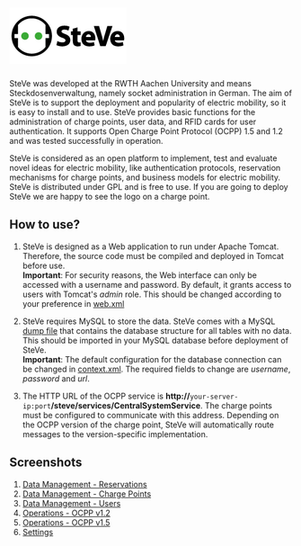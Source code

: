 ![SteVe](src/main/webapp/logo.png)
=====

SteVe was developed at the RWTH Aachen University and means Steckdosenverwaltung, namely socket administration in German. The aim of SteVe is to support the deployment and popularity of electric mobility, so it is easy to install and to use. SteVe provides basic functions for the administration of charge points, user data, and RFID cards for user authentication. It supports Open Charge Point Protocol (OCPP) 1.5 and 1.2 and was tested successfully in operation.

SteVe is considered as an open platform to implement, test and evaluate novel ideas for electric mobility, like authentication protocols, reservation mechanisms for charge points, and business models for electric mobility. SteVe is distributed under GPL and is free to use. If you are going to deploy SteVe we are happy to see the logo on a charge point.

How to use?
-----

1. SteVe is designed as a Web application to run under Apache Tomcat. Therefore, the source code must be compiled and deployed in Tomcat before use.  
**Important**: For security reasons, the Web interface can only be accessed with a username and password. By default, it grants access to users with Tomcat's *admin* role. This should be changed according to your preference in [web.xml](src/main/webapp/WEB-INF/web.xml)

2. SteVe requires MySQL to store the data. SteVe comes with a MySQL [dump file](resources/db/stevedb-v0.6.6.sql) that contains the database structure for all tables with no data. This should be imported in your MySQL database before deployment of SteVe.  
**Important**: The default configuration for the database connection can be changed in [context.xml](src/main/webapp/META-INF/context.xml). The required fields to change are *username*, *password* and *url*.

3. The HTTP URL of the OCPP service is **http://**`your-server-ip:port`**/steve/services/CentralSystemService**. The charge points must be configured to communicate with this address. Depending on the OCPP version of the charge point, SteVe will automatically route messages to the version-specific implementation.

Screenshots
-----
1. [Data Management - Reservations](https://raw.github.com/RWTH-i5-IDSG/steve/master/resources/screenshots/reservations.png)
2. [Data Management - Charge Points](https://raw.github.com/RWTH-i5-IDSG/steve/master/resources/screenshots/chargepoints.png)
3. [Data Management - Users](https://raw.github.com/RWTH-i5-IDSG/steve/master/resources/screenshots/users.png)
4. [Operations - OCPP v1.2](https://raw.github.com/RWTH-i5-IDSG/steve/master/resources/screenshots/ocpp12.png)
5. [Operations - OCPP v1.5](https://raw.github.com/RWTH-i5-IDSG/steve/master/resources/screenshots/ocpp15.png)
6. [Settings](https://raw.github.com/RWTH-i5-IDSG/steve/master/resources/screenshots/settings.png)
